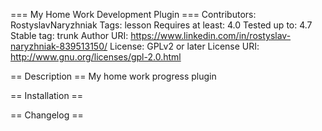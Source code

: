 === My Home Work Development Plugin ===
Contributors: RostyslavNaryzhniak
Tags: lesson
Requires at least: 4.0
Tested up to: 4.7
Stable tag: trunk
Author URI: https://www.linkedin.com/in/rostyslav-naryzhniak-839513150/
License: GPLv2 or later
License URI: http://www.gnu.org/licenses/gpl-2.0.html

== Description ==
My home work progress plugin

== Installation ==

== Changelog == 
